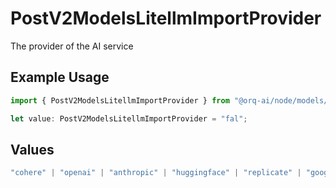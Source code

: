 # PostV2ModelsLitellmImportProvider

The provider of the AI service

## Example Usage

```typescript
import { PostV2ModelsLitellmImportProvider } from "@orq-ai/node/models/operations";

let value: PostV2ModelsLitellmImportProvider = "fal";
```

## Values

```typescript
"cohere" | "openai" | "anthropic" | "huggingface" | "replicate" | "google" | "google-ai" | "azure" | "aws" | "anyscale" | "perplexity" | "groq" | "fal" | "leonardoai" | "nvidia" | "jina" | "togetherai" | "elevenlabs" | "litellm"
```